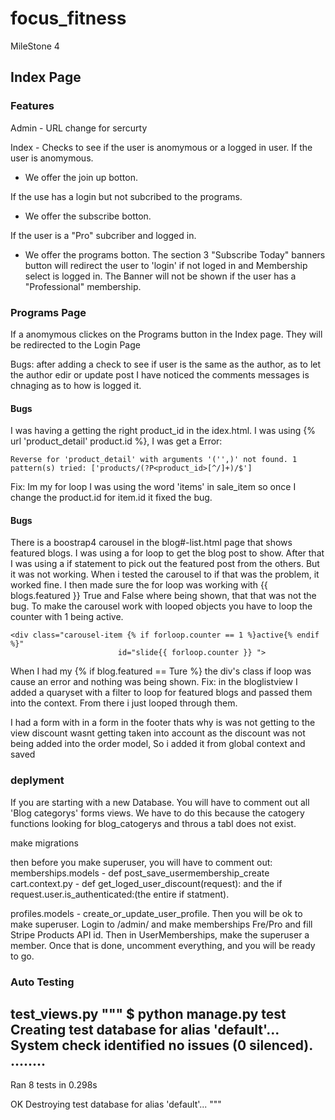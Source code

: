 # focus_fitness

 MileStone 4

## Index Page

### Features
Admin - URL change for sercurty

Index - Checks to see if the user is anomymous or a logged in  user.
If the user is anomymous.

- We offer the join up botton.

If the use has a login but not subcribed to the programs.

- We offer the subscribe botton.

If the user is a "Pro" subcriber and logged in.

- We offer the programs botton.
The section 3 "Subscribe Today" banners button will redirect the user to 'login' if not loged in and Membership select is logged in.
The Banner will not be shown if the user has a "Professional" membership.

### Programs Page

If a anomymous clickes on the Programs button in the Index page. They will be redirected to the Login Page

 Bugs:
 after adding a check to see if user is the same as the author, as to let the author edir or update post I have noticed the comments messages is chnaging as to how is logged it.

#### Bugs

 I was having a getting the right product_id in the idex.html. I was using {% url 'product_detail' product.id %}, I was get a Error:  

~~~
Reverse for 'product_detail' with arguments '('',)' not found. 1 pattern(s) tried: ['products/(?P<product_id>[^/]+)/$']
~~~

Fix: Im my for loop I was using the word 'items' in sale_item so once I change the product.id for item.id it fixed the bug.

#### Bugs

There is a boostrap4 carousel in the blog#-list.html page that shows featured blogs. I was using a for loop to get the blog post to show. After that I was using a if statement to pick out the featured post from the others.
But it was not working.
When i tested the carousel to if that was the problem, it worked fine.
I then made sure the for loop was working with {{ blogs.featured }} True and False where being shown, that that was not the bug.
To make the carousel work with looped objects you have to loop the counter with 1 being active.
~~~
<div class="carousel-item {% if forloop.counter == 1 %}active{% endif %}"
                        id="slide{{ forloop.counter }} ">
~~~

When I had my {% if blog.featured == Ture %} the div's class if loop was cause an error and nothing was being shown.
Fix: in the bloglistview I added a quaryset with a filter to loop for featured blogs and passed them into the context. From there i just looped through them.

I had a form with in a form in the footer thats why is was not getting to the view
discount wasnt getting taken into account as the discount was not being added into the order model, So i added it from global context and saved

### deplyment

If you are starting with a new Database.
You will have to comment out all 'Blog categorys' forms views.
We have to do this because the catogery functions looking for blog_catogerys and throus a tabl does not exist.

make migrations

then before you make superuser, you will have to comment out:
memberships.models - def post_save_usermembership_create
cart.context.py - def get_loged_user_discount(request): and the if request.user.is_authenticated:(the entire if statment).

profiles.models - create_or_update_user_profile.
Then you will be ok to make superuser.
Login to /admin/ and make memberships Fre/Pro and fill Stripe Products API id.
Then in UserMemberships, make the superuser a member.
Once that is done, uncomment everything, and you will be ready to go.


### Auto Testing 
test_views.py
"""
$ python manage.py test
Creating test database for alias 'default'...
System check identified no issues (0 silenced).
........
----------------------------------------------------------------------
Ran 8 tests in 0.298s

OK
Destroying test database for alias 'default'...
"""